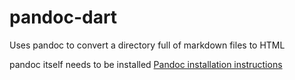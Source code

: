 # pandoc-dart

Uses pandoc to convert a directory full of markdown files to HTML

pandoc itself needs to be installed
[Pandoc installation instructions](https://pandoc.org/installing.html)

